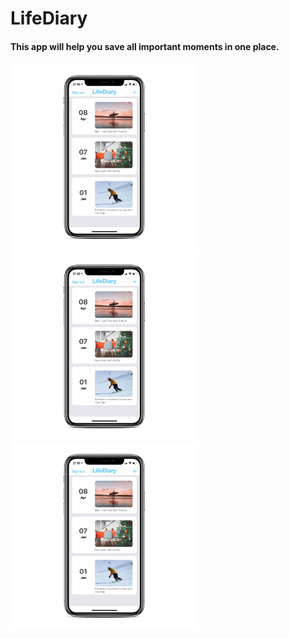 # LifeDiary
#### This app will help you save all important moments in one place.
<p float="left">
<img src="https://github.com/deshinam/LifeDiary/blob/master/photo5305657037750906636_iphonexspacegrey_portrait.png" alt="drawing" width="300"/>
<img src="https://github.com/deshinam/LifeDiary/blob/master/photo5305657037750906636_iphonexspacegrey_portrait.png" alt="drawing" width="300"/>
<img src="https://github.com/deshinam/LifeDiary/blob/master/photo5305657037750906636_iphonexspacegrey_portrait.png" alt="drawing" width="300"/>
</p>




